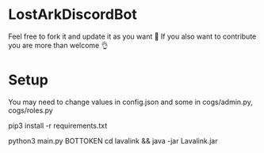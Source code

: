 # LostArkDiscordBot

Feel free to fork it and update it as you want 🙂
If you also want to contribute you are more than welcome 👌

# Setup
You may need to change values in config.json and some in cogs/admin.py, cogs/roles.py

pip3 install -r requirements.txt

python3 main.py BOTTOKEN
cd lavalink && java -jar Lavalink.jar
